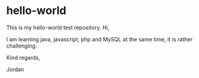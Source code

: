 # hello-world
This is my hello-world test repository.
Hi,

I am learning java, javascript, php and MySQL at the same time, it is rather challenging.

Kind regards,

Jordan
